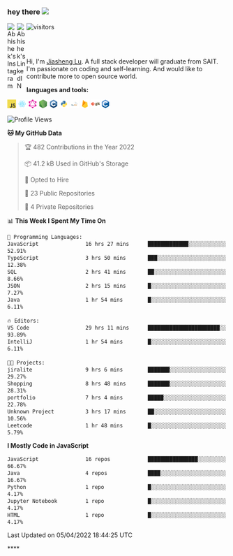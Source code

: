 ### hey there <img src="https://media.giphy.com/media/hvRJCLFzcasrR4ia7z/giphy.gif" width="25px">
<a href="https://www.instagram.com/jiashengluljs/">
  <img align="left" alt="Abhishek's Instagram" width="22px" src="https://raw.githubusercontent.com/hussainweb/hussainweb/main/icons/instagram.png" />
</a>
<a href="https://www.linkedin.com/in/jiashenglujob/">
  <img align="left" alt="Abhishek's LinkedIN" width="22px" src="https://raw.githubusercontent.com/peterthehan/peterthehan/master/assets/linkedin.svg" />
</a>

![visitors](https://visitor-badge.glitch.me/badge?page_id=jonsnowljs.visitor-badge&left_color=green&right_color=red)

<br />
<br />

Hi, I'm [Jiasheng Lu](https://jonsnowljs.github.io/portfolio/). A full stack developer will graduate from SAIT. I'm passionate on coding and self-learning. And would like to contribute more to open source world.

**languages and tools:**  

<code><img height="20" src="https://raw.githubusercontent.com/github/explore/80688e429a7d4ef2fca1e82350fe8e3517d3494d/topics/javascript/javascript.png"></code>
<code><img height="20" src="https://raw.githubusercontent.com/github/explore/80688e429a7d4ef2fca1e82350fe8e3517d3494d/topics/react/react.png"></code>
<code><img height="20" src="https://raw.githubusercontent.com/github/explore/5c058a388828bb5fde0bcafd4bc867b5bb3f26f3/topics/graphql/graphql.png"></code>
<code><img height="20" src="https://raw.githubusercontent.com/github/explore/80688e429a7d4ef2fca1e82350fe8e3517d3494d/topics/nodejs/nodejs.png"></code>
<code><img height="20" src="https://raw.githubusercontent.com/github/explore/80688e429a7d4ef2fca1e82350fe8e3517d3494d/topics/cpp/cpp.png"></code>
<code><img height="20" src="https://raw.githubusercontent.com/github/explore/80688e429a7d4ef2fca1e82350fe8e3517d3494d/topics/python/python.png"></code>
<code><img height="20" src="https://raw.githubusercontent.com/github/explore/80688e429a7d4ef2fca1e82350fe8e3517d3494d/topics/mysql/mysql.png"></code>
<code><img height="20" src="https://raw.githubusercontent.com/github/explore/80688e429a7d4ef2fca1e82350fe8e3517d3494d/topics/firebase/firebase.png"></code>
<code><img height="20" src="https://raw.githubusercontent.com/github/explore/80688e429a7d4ef2fca1e82350fe8e3517d3494d/topics/git/git.png"></code>
<code><img height="20" src="https://github.com/jonsnowljs/portfolio/blob/master/src/assets/img/skill/c.svg"></code>


<!--START_SECTION:waka-->
![Profile Views](http://img.shields.io/badge/Profile%20Views-3-blue)

**🐱 My GitHub Data** 

> 🏆 482 Contributions in the Year 2022
 > 
> 📦 41.2 kB Used in GitHub's Storage 
 > 
> 💼 Opted to Hire
 > 
> 📜 23 Public Repositories 
 > 
> 🔑 4 Private Repositories  
 > 
📊 **This Week I Spent My Time On** 

```text
💬 Programming Languages: 
JavaScript               16 hrs 27 mins      █████████████░░░░░░░░░░░░   52.91% 
TypeScript               3 hrs 50 mins       ███░░░░░░░░░░░░░░░░░░░░░░   12.38% 
SQL                      2 hrs 41 mins       ██░░░░░░░░░░░░░░░░░░░░░░░   8.66% 
JSON                     2 hrs 15 mins       █░░░░░░░░░░░░░░░░░░░░░░░░   7.27% 
Java                     1 hr 54 mins        █░░░░░░░░░░░░░░░░░░░░░░░░   6.11%

🔥 Editors: 
VS Code                  29 hrs 11 mins      ███████████████████████░░   93.89% 
IntelliJ                 1 hr 54 mins        █░░░░░░░░░░░░░░░░░░░░░░░░   6.11%

🐱‍💻 Projects: 
jiralite                 9 hrs 6 mins        ███████░░░░░░░░░░░░░░░░░░   29.27% 
Shopping                 8 hrs 48 mins       ███████░░░░░░░░░░░░░░░░░░   28.31% 
portfolio                7 hrs 4 mins        █████░░░░░░░░░░░░░░░░░░░░   22.78% 
Unknown Project          3 hrs 17 mins       ██░░░░░░░░░░░░░░░░░░░░░░░   10.56% 
Leetcode                 1 hr 48 mins        █░░░░░░░░░░░░░░░░░░░░░░░░   5.79%

```

**I Mostly Code in JavaScript** 

```text
JavaScript               16 repos            ████████████████░░░░░░░░░   66.67% 
Java                     4 repos             ████░░░░░░░░░░░░░░░░░░░░░   16.67% 
Python                   1 repo              █░░░░░░░░░░░░░░░░░░░░░░░░   4.17% 
Jupyter Notebook         1 repo              █░░░░░░░░░░░░░░░░░░░░░░░░   4.17% 
HTML                     1 repo              █░░░░░░░░░░░░░░░░░░░░░░░░   4.17%

```



 Last Updated on 05/04/2022 18:44:25 UTC
<!--END_SECTION:waka-->****
